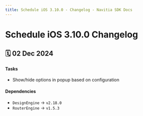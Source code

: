 ```yaml
---
title: Schedule iOS 3.10.0 - Changelog - Navitia SDK Docs
---
```


# Schedule iOS 3.10.0 Changelog

<h2>🗓 02 Dec 2024</h2>

#### Tasks
- Show/hide options in popup based on configuration

#### Dependencies
- `DesignEngine` -> `v2.18.0`
- `RouterEngine` -> `v1.5.3`